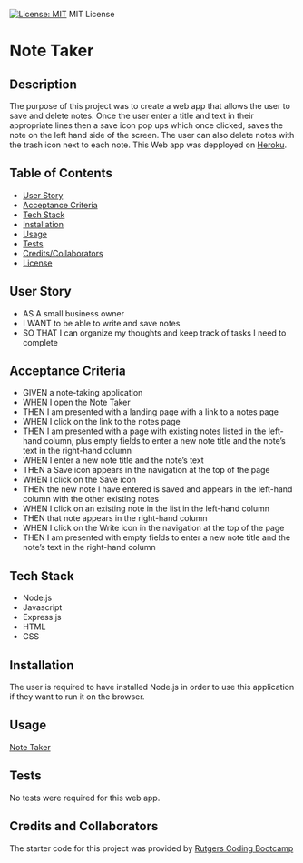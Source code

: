 [![License: MIT](https://img.shields.io/badge/License-MIT-blue.svg)](https://opensource.org/licenses/MIT)
MIT License

# Note Taker

## Description

The purpose of this project was to create a web app that allows the user to save and delete notes. Once the user enter a title and text in their appropriate lines then a save icon pop ups which once clicked, saves the note on the left hand side of the screen. The user can also delete notes with the trash icon next to each note. This Web app was depployed on [Heroku](https://serene-bastion-58110.herokuapp.com/).

## Table of Contents

- [User Story](#user-story)
- [Acceptance Criteria](#acceptance-criteria)
- [Tech Stack](#tech-stack)
- [Installation](#installation)
- [Usage](#usage)
- [Tests](#tests)
- [Credits/Collaborators](#credits-and-collaborators)
- [License](#license)

## **User Story**

- AS A small business owner
- I WANT to be able to write and save notes
- SO THAT I can organize my thoughts and keep track of tasks I need to complete

## **Acceptance Criteria**

- GIVEN a note-taking application
- WHEN I open the Note Taker
- THEN I am presented with a landing page with a link to a notes page
- WHEN I click on the link to the notes page
- THEN I am presented with a page with existing notes listed in the left-hand column, plus empty fields to enter a new note title and the note’s text in the right-hand column
- WHEN I enter a new note title and the note’s text
- THEN a Save icon appears in the navigation at the top of the page
- WHEN I click on the Save icon
- THEN the new note I have entered is saved and appears in the left-hand column with the other existing notes
- WHEN I click on an existing note in the list in the left-hand column
- THEN that note appears in the right-hand column
- WHEN I click on the Write icon in the navigation at the top of the page
- THEN I am presented with empty fields to enter a new note title and the note’s text in the right-hand column

## Tech Stack

- Node.js
- Javascript
- Express.js
- HTML
- CSS

## Installation

The user is required to have installed Node.js in order to use this application if they want to run it on the browser.

## Usage

[Note Taker](https://user-images.githubusercontent.com/112015433/211841884-7e77f007-7d4a-42f4-bc76-609cbfc9c42d.webm)
## Tests

No tests were required for this web app.

## Credits and Collaborators

The starter code for this project was provided by [Rutgers Coding Bootcamp](https://github.com/coding-boot-camp/miniature-eureka)
